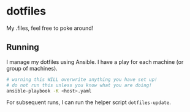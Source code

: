 # dotfiles
My .files, feel free to poke around!

## Running
I manage my dotfiles using Ansible.
I have a play for each machine (or group of machines).

```bash
# warning this WILL overwrite anything you have set up!
# do not run this unless you know what you are doing!
ansible-playbook -K <host>.yaml
```

For subsequent runs, I can run the helper script `dotfiles-update`.